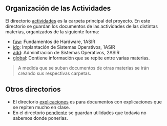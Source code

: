 
## Organización de las Actividades

El directorio [actividades](./actividades) es la carpeta principal del proyecto.
En este directorio se guardan los documentos de las actividades de las
distintas materias, organizados de la siguiente forma:

* [fuw](./fuw): Fundamentos de Hardware, 1ASIR
* [idp](./idp): Implantación de Sistemas Operativos, 1ASIR
* [add](./add): Adminitración de Sistemas Operativos, 2ASIR
* [global](./global): Contiene información que se repite entre varias materias.

> A medida que se suban documentos de otras materias se irán creando sus respectivas
carpetas.

## Otros directorios

* El directorio [explicaciones](./explicaciones) es para documentos con
explicaciones que se repiten mucho en clase.
* En el directorio [pendiente](./pendiente) se guardan utilidades que todavía no
sabemos donde ponerlas.
